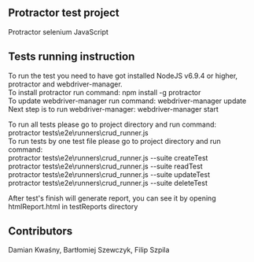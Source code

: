 ## Protractor test project

Protractor selenium JavaScript

## Tests running instruction

To run the test you need to have got installed NodeJS v6.9.4 or higher, protractor and webdriver-manager.<br />
To install protractor run command: npm install -g protractor<br />
To update webdriver-manager run command: webdriver-manager update<br />
Next step is to run webdriver-manager: webdriver-manager start<br />

To run all tests please go to project directory and run command:<br />
protractor tests\e2e\runners\crud_runner.js<br />
To run tests by one test file please go to project directory and run command:<br />
protractor tests\e2e\runners\crud_runner.js --suite createTest<br />
protractor tests\e2e\runners\crud_runner.js --suite readTest<br />
protractor tests\e2e\runners\crud_runner.js --suite updateTest<br />
protractor tests\e2e\runners\crud_runner.js --suite deleteTest<br />

After test's finish will generate report, you can see it by opening htmlReport.html in testReports directory

## Contributors

Damian Kwaśny,
Bartłomiej Szewczyk,
Filip Szpila

